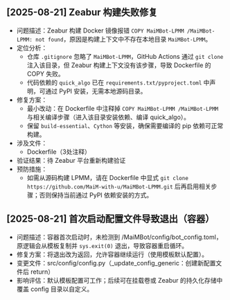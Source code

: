 ## [2025-08-21] Zeabur 构建失败修复
- 问题描述：Zeabur 构建 Docker 镜像报错 `COPY MaiMBot-LPMM /MaiMBot-LPMM: not found`，原因是构建上下文中不存在本地目录 `MaiMBot-LPMM`。
- 定位分析：
  - 仓库 `.gitignore` 忽略了 `MaiMBot-LPMM`，GitHub Actions 通过 `git clone` 注入该目录，但 Zeabur 构建上下文没有该步骤，导致 Dockerfile 的 COPY 失败。
  - 代码依赖的 `quick_algo` 已在 `requirements.txt/pyproject.toml` 中声明，可通过 PyPI 安装，无需本地源码目录。
- 修复方案：
  - 最小改动：在 Dockerfile 中注释掉 `COPY MaiMBot-LPMM /MaiMBot-LPMM` 与相关编译步骤（进入该目录安装依赖、编译 quick_algo）。
  - 保留 `build-essential`、`Cython` 等安装，确保需要编译的 pip 依赖可正常构建。
- 涉及文件：
  - Dockerfile（3处注释）
- 验证结果：待 Zeabur 平台重新构建验证
- 预防措施：
  - 如需从源码构建 LPMM，请在 Dockerfile 中显式 `git clone https://github.com/MaiM-with-u/MaiMBot-LPMM.git` 后再启用相关步骤；否则保持当前通过 PyPI 依赖安装的方式。

## [2025-08-21] 首次启动配置文件导致退出（容器）
- 问题描述：容器首次启动时，未检测到 /MaiMBot/config/bot_config.toml，原逻辑会从模板复制并 `sys.exit(0)` 退出，导致容器重启循环。
- 修复方案：将退出改为返回，允许容器继续运行（使用模板默认配置）。
- 变更文件：src/config/config.py（_update_config_generic：创建新配置文件后 return）
- 影响评估：默认模板配置可工作；后续可在挂载卷或 Zeabur 的持久化存储中覆盖 config 目录以自定义。
